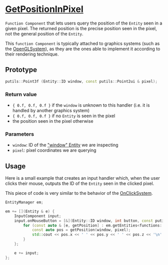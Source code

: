 # [GetPositionInPixel](GetPositionInPixel.hpp)

`Function Component` that lets users query the position of the `Entity` seen in a given pixel. The returned position is the precise position seen in the pixel, not the general position of the `Entity`.

This `function Component` is typically attached to graphics systems (such as the [OpenGLSystem](../../systems/opengl/OpenGLSystem.md)), as they are the ones able to implement it according to their rendering technique.

## Prototype

```cpp
putils::Point3f (Entity::ID window, const putils::Point2ui & pixel);
```

### Return value

* `{ 0.f, 0.f, 0.f }` if the `window` is unknown to this handler (i.e. it is handled by another graphics system)
* `{ 0.f, 0.f, 0.f }` if no `Entity` is seen in the pixel
* the position seen in the pixel otherwise

### Parameters

* `window`: ID of the ["window" Entity](WindowComponent.md) we are inspecting
* `pixel`: pixel coordinates we are querying

## Usage

Here is a small example that creates an input handler which, when the user clicks their mouse, outputs the ID of the `Entity` seen in the clicked pixel.

This piece of code is very similar to the behavior of the [OnClickSystem](../../systems/onclick/OnClickSystem.md).

```cpp
EntityManager em;

em += [](Entity & e) {
    InputComponent input;
    input.onMouseButton = [&](Entity::ID window, int button, const putils::Point2f & pixel, bool pressed) {
        for (const auto & [e, getPosition] : em.getEntities<functions::GetPositionInPixel>()) {
            const auto pos = getPosition(window, pixel);
            std::cout << pos.x << ' ' << pos.y << ' ' << pos.z << '\n';
        }
    };

    e += input;
};
```